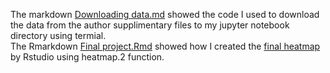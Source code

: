 The markdown [Downloading data.md](https://github.com/Intro-Sci-Comp-UIowa/biol-4386-course-project-Shulin-Liu/blob/main/Script/Downloading%20data.md) showed the code I used to download the data from the author supplimentary files to my jupyter notebook directory using termial.  
The Rmarkdown [Final project.Rmd](https://github.com/Intro-Sci-Comp-UIowa/biol-4386-course-project-Shulin-Liu/blob/main/Script/Final%20project.Rmd) showed how I created the [final heatmap](https://raw.githubusercontent.com/Intro-Sci-Comp-UIowa/biol-4386-course-project-Shulin-Liu/main/Output/AD_gene_expression_heatmap.pdf) by Rstudio using heatmap.2 function.
